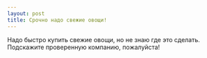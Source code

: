 ```yaml
---
layout: post 
title: Срочно надо свежие овощи! 
--- 
```

Надо быстро купить свежие овощи, но не знаю где это сделать. Подскажите проверенную компанию, пожалуйста!